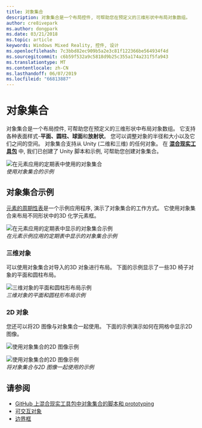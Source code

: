 ```yaml
---
title: 对象集合
description: 对象集合是一个布局控件, 可帮助您在预定义的三维形状中布局对象数组。
author: cre8ivepark
ms.author: dongpark
ms.date: 03/21/2018
ms.topic: article
keywords: Windows Mixed Reality, 控件, 设计
ms.openlocfilehash: 7c3bbd82ec909b5a2e3c81f122366be564934f4d
ms.sourcegitcommit: c6b59f532a9c5818d9b25c355a174a231f5fa943
ms.translationtype: MT
ms.contentlocale: zh-CN
ms.lasthandoff: 06/07/2019
ms.locfileid: "66813887"
---
```

# <a name="object-collection"></a>对象集合

对象集合是一个布局控件, 可帮助您在预定义的三维形状中布局对象数组。 它支持各种表面样式-**平面、圆柱、球面**和**放射状**。 您可以调整对象的半径和大小以及它们之间的空间。 对象集合支持从 Unity (二维和三维) 的任何对象。 在 **[混合现实工具包](https://microsoft.github.io/MixedRealityToolkit-Unity/Documentation/README_ObjectCollection.html)** 中, 我们已创建了 Unity 脚本和示例, 可帮助您创建对象集合。

![在元素应用的定期表中使用的对象集合](images/640px-objectcollection-hero-640px.jpg)<br>
*使用对象集合的示例*

## <a name="object-collection-examples"></a>对象集合示例

[元素的周期性表](periodic-table-of-the-elements.md)是一个示例应用程序, 演示了对象集合的工作方式。 它使用对象集合来布局不同形状中的3D 化学元素框。

![在元素应用的定期表中显示的对象集合示例](images/periodictable-collections-1000px.jpg)<br>
*在元素示例应用的定期表中显示的对象集合示例*

### <a name="3d-objects"></a>三维对象

可以使用对象集合对导入的3D 对象进行布局。 下面的示例显示了一些3D 椅子对象的平面和圆柱布局。

![三维对象的平面和圆柱形布局示例](images/objectcollection-3dobjects-1000px.jpg)<br>
*三维对象的平面和圆柱形布局示例*

### <a name="2d-objects"></a>2D 对象

您还可以将2D 图像与对象集合一起使用。 下面的示例演示如何在网格中显示2D 图像。

![使用对象集合的2D 图像示例](images/640px-layout-3dobjects-3.jpg)

![使用对象集合的2D 图像示例](images/640px-layout-2dimages.jpg)<br>
*将对象集合与2D 图像一起使用的示例*

## <a name="see-also"></a>请参阅
* [GitHub 上混合现实工具包中对象集合的脚本和 prototyping](https://github.com/microsoft/MixedRealityToolkit-Unity/blob/mrtk_release/Documentation/README_ObjectCollection.md)
* [可交互对象](interactable-object.md)
* [边界框](app-bar-and-bounding-box.md)
